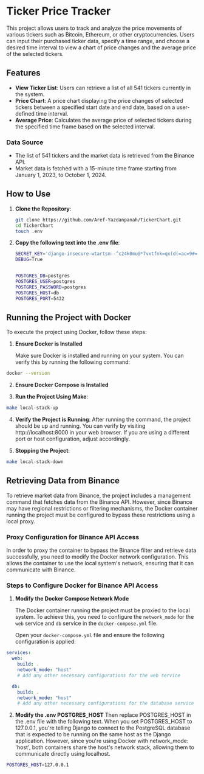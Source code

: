 # Ticker Price Tracker

This project allows users to track and analyze the price movements of various tickers such as Bitcoin, Ethereum, or other cryptocurrencies. Users can input their purchased ticker data, specify a time range, and choose a desired time interval to view a chart of price changes and the average price of the selected tickers.

## Features

- **View Ticker List**: Users can retrieve a list of all 541 tickers currently in the system.
- **Price Chart**: A price chart displaying the price changes of selected tickers between a specified start date and end date, based on a user-defined time interval.
- **Average Price**: Calculates the average price of selected tickers during the specified time frame based on the selected interval.

### Data Source
- The list of 541 tickers and the market data is retrieved from the Binance API.
- Market data is fetched with a 15-minute time frame starting from January 1, 2023, to October 1, 2024.


## How to Use

1. **Clone the Repository**:
   ```bash
   git clone https://github.com/Aref-Yazdanpanah/TickerChart.git
   cd TickerChart
   touch .env

2. **Copy the following text into the .env file**:
   ```bash
   SECRET_KEY='django-insecure-wtartsm--^c24k0mu@*7vxtfnk=qx(d(=ac=9#=d%z)b0xl$z#'
   DEBUG=True


   POSTGRES_DB=postgres
   POSTGRES_USER=postgres
   POSTGRES_PASSWORD=postgres
   POSTGRES_HOST=db
   POSTGRES_PORT=5432
   ```


## Running the Project with Docker

To execute the project using Docker, follow these steps:

1. **Ensure Docker is Installed**

   Make sure Docker is installed and running on your system. You can verify this by running the following command:

```bash
docker --version
```
   
2. **Ensure Docker Compose is Installed**

3. **Run the Project Using Make**:
```bash
make local-stack-up
```

4. **Verify the Project is Running**:
After running the command, the project should be up and running. You can verify by visiting http://localhost:8000 in your web browser. If you are using a different port or host configuration, adjust accordingly.

5. **Stopping the Project**:
```bash
make local-stack-down
```


## Retrieving Data from Binance

To retrieve market data from Binance, the project includes a management command that fetches data from the Binance API. However, since Binance may have regional restrictions or filtering mechanisms, the Docker container running the project must be configured to bypass these restrictions using a local proxy.

### Proxy Configuration for Binance API Access

In order to proxy the container to bypass the Binance filter and retrieve data successfully, you need to modify the Docker network configuration. This allows the container to use the local system's network, ensuring that it can communicate with Binance.

### Steps to Configure Docker for Binance API Access

1. **Modify the Docker Compose Network Mode**

   The Docker container running the project must be proxied to the local system. To achieve this, you need to configure the `network_mode` for the `web` service and `db` service in the `docker-compose.yml` file.

   Open your `docker-compose.yml` file and ensure the following configuration is applied:

```yaml
services:
  web:
    build: .
    network_mode: "host"
    # Add any other necessary configurations for the web service

  db:
    build: .
    network_mode: "host"
    # Add any other necessary configurations for the database service
```

2. **Modify the .env POSTGRES_HOST**
Then replace POSTGRES_HOST in the .env file with the following text.
When you set POSTGRES_HOST to 127.0.0.1, you're telling Django to connect to the PostgreSQL database that is expected to be running on the same host as the Django application. However, since you're using Docker with network_mode: 'host', both containers share the host's network stack, allowing them to communicate directly using localhost.

```bash
POSTGRES_HOST=127.0.0.1
```